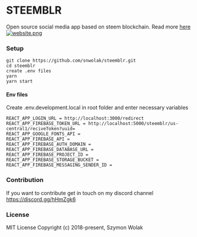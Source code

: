 # STEEMBLR
Open source social media app based on steem blockchain.
Read more [here](https://steemit.com/utopian-io/@snwolak/introducing-steemblr-a-blockchain-alternative-for-tumblr)
[![website.png](http://steemimages.com/images/2018/06/03/website.png)](http://steemimages.com/image/03jo)



### Setup
```
git clone https://github.com/snwolak/steemblr.git
cd steemblr
create .env files
yarn
yarn start
```
#### Env files

Create .env.development.local in root folder and enter necessary variables

```
REACT_APP_LOGIN_URL = http://localhost:3000/redirect 
REACT_APP_FIREBASE_TOKEN_URL = http://localhost:5000/steemblr/us-central1/reciveToken?uuid=
REACT_APP_GOOGLE_FONTS_API = 
REACT_APP_FIREBASE_API = 
REACT_APP_FIREBASE_AUTH_DOMAIN = 
REACT_APP_FIREBASE_DATABASE_URL = 
REACT_APP_FIREBASE_PROJECT_ID = 
REACT_APP_FIREBASE_STORAGE_BUCKET = 
REACT_APP_FIREBASE_MESSAGING_SENDER_ID = 
```

### Contribution

If you want to contribute get in touch on my discord channel https://discord.gg/hHmZgk6

### License

MIT License Copyright (c) 2018-present, Szymon Wolak
